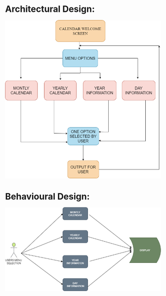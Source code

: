 # Architectural Design:

![screen 1500px](../Images/architecture.png)




# Behavioural Design:
![screen 1500px](../Images\Behaviouraldesign.png)